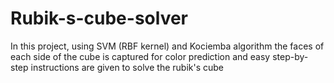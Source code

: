 # Rubik-s-cube-solver
In this project, using SVM (RBF kernel) and Kociemba algorithm the faces of each side of the cube is captured for color prediction and easy step-by-step instructions are given to solve the rubik's cube
